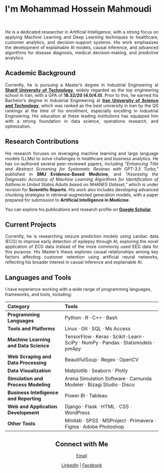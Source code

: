 # I'm Mohammad Hossein Mahmoudi
<br>

<p align="justify">
He is a dedicated researcher in Artificial Intelligence, with a strong focus on applying Machine Learning and Deep Learning techniques to healthcare, customer analytics, and decision-support systems. His work emphasizes the development of explainable AI models, causal inference, and advanced algorithms for disease diagnosis, medical decision-making, and predictive analytics.
</p>

## Academic Background

<p align="justify">
Currently, he is pursuing a Master’s degree in Industrial Engineering at <a href="https://en.sharif.edu/" target="_blank"><strong>Sharif University of Technology</strong></a>, widely regarded as the top engineering school in Iran, with a GPA of <strong>18.32/20 (4.0/4.0)</strong>. Prior to this, he earned his Bachelor’s degree in Industrial Engineering at <a href="https://www.iust.ac.ir/en" target="_blank"><strong>Iran University of Science and Technology</strong></a>, which was ranked as the best university in Iran by the QS rankings at the time of his enrollment, especially excelling in Industrial Engineering. His education at these leading institutions has equipped him with a strong foundation in data science, operations research, and optimization.
</p>

## Research Contributions

<p align="justify">
His research focuses on leveraging machine learning and large language models (LLMs) to solve challenges in healthcare and business analytics. He has co-authored several peer-reviewed papers, including <em>"Enhancing Title and Abstract Screening for Systematic Reviews with GPT-3.5 Turbo,"</em> published in <strong>BMJ Evidence-Based Medicine</strong>, and <em>"Assessing the Diagnostic Accuracy of Machine Learning Algorithms for Identification of Asthma in United States Adults based on NHANES Dataset,"</em> which is under revision for <strong>Scientific Reports</strong>. His work also includes developing advanced chunking strategies in retrieval-augmented generation models, with a paper prepared for submission to <strong>Artificial Intelligence in Medicine</strong>.
</p>

<p align="justify">
You can explore his publications and research profile on <a href="https://scholar.google.com/citations?user=1a7E2YIAAAAJ&hl=en" target="_blank"><strong>Google Scholar</strong></a>.
</p>

## Current Projects

<p align="justify">
Currently, he is researching seizure prediction models using cardiac data (ECG) to improve early detection of epilepsy through AI, exploring the novel application of ECG data instead of the more commonly used EEG data for this purpose. His Master’s thesis explores causal relationships among key factors affecting customer retention using artificial neural networks, reflecting his broader interest in causal inference and explainable AI.
</p>

## Languages and Tools

I have experience working with a wide range of programming languages, frameworks, and tools, including:

<p align="justify">
<div align="center">
  <table>
    <thead align="left">
      <tr>
        <th>Category</th>
        <th>Tools</th>
      </tr>
    </thead>
    <tbody align="left">
      <tr>
        <td><strong>Programming Languages</strong></td>
        <td>Python · R · C++ · Bash</td>
      </tr>
      <tr>
        <td><strong>Tools and Platforms</strong></td>
        <td>Linux · Git · SQL · Ms Access</td>
      </tr>
      <tr>
        <td><strong>Machine Learning and Data Science</strong></td>
        <td>TensorFlow · Keras · Scikit-Learn · SciPy · NumPy · Pandas · Statsmodels · pm4py</td>
      </tr>
      <tr>
        <td><strong>Web Scraping and Data Processing</strong></td>
        <td>BeautifulSoup · Regex · OpenCV</td>
      </tr>
      <tr>
        <td><strong>Data Visualization</strong></td>
        <td>Matplotlib · Seaborn · Plotly</td>
      </tr>
      <tr>
        <td><strong>Simulation and Process Modeling</strong></td>
        <td>Arena Simulation Software · Camunda Modeler · Bizagi Studio · Disco</td>
      </tr>
      <tr>
        <td><strong>Business Intelligence and Reporting</strong></td>
        <td>Power BI · Tableau</td>
      </tr>
      <tr>
        <td><strong>Web and Application Development</strong></td>
        <td>Django · Flask · HTML · CSS · WordPress</td>
      </tr>
      <tr>
        <td><strong>Other Tools</strong></td>
        <td>Minitab · SPSS · MSProject · Primavera · Figma · Adobe Photoshop</td>
      </tr>
    </tbody>
  </table>
</div>
</p>

<h2 align="center">Connect with Me</h2>

<p align="center">
    <a href="mailto:mahmoudi.mohammad.h@gmail.com" target="_blank">Email</a>
</p>

<p align="center">
    <a href="https://www.linkedin.com/in/mohammad-h-mahmoudi" target="_blank">LinkedIn</a> |
    <a href="https://www.facebook.com" target="_blank">Facebook</a>
</p>
